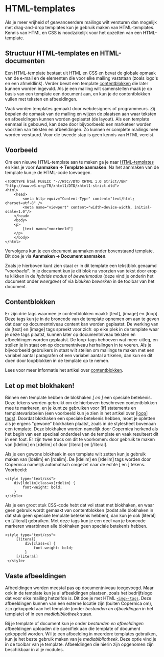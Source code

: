 # HTML-templates

Als je meer vrijheid of geavanceerdere mailings wilt versturen dan mogelijk met drag-and-drop templates kun je gebruik maken van HTML-templates. Kennis van HTML en CSS is noodzakelijk voor het opzetten van een HTML-template.

## Structuur HTML-templates en HTML-documenten
Een HTML-template bestaat uit HTML en CSS en bevat de globale opmaak van de e-mail en de elementen die voor elke mailing vaststaan (zoals logo's en een afmeldlink). Verder bevat een template [contentblokken](./emailings-publisher-contentblocks) die later kunnen worden ingevuld. Als je een mailing wilt samenstellen maak je op basis van een template een document aan, en kun je de contentblokken vullen met teksten en afbeeldingen.

Vaak worden templates gemaakt door webdesigners of programmeurs. Zij bepalen de opmaak van de mailing en wijzen de plaatsen aan waar teksten en afbeeldingen kunnen worden geplaatst (de layout). Als een template eenmaal is gebouwd, kan deze door bijvoorbeeld een marketeer worden voorzien van teksten en afbeeldingen. Zo kunnen er complete mailings mee worden verstuurd. Voor die tweede stap is geen kennis van HTML vereist.

## Voorbeeld
Om een nieuwe HTML-template aan te maken ga je naar [HTML-templates](https://ms.copernica.com/#/design) en kies je voor **Aanmaken -> Template aanmaken**. Na het aanmaken van de template kun je de HTML-code toevoegen.

``` 
<!DOCTYPE html PUBLIC "-//W3C//DTD XHTML 1.0 Strict//EN" "http://www.w3.org/TR/xhtml1/DTD/xhtml1-strict.dtd">
<html>
    <head>
        <meta http-equiv="Content-Type" content="text/html; charset=utf-8" />
        <meta name="viewport" content="width=device-width, initial-scale=1.0"/>
    </head>
    <body>
    <p>
        [text name="voorbeeld"]
    </p>
    </body>
</html>
```

Vervolgens kun je een document aanmaken onder bovenstaand template. Dit doe je via **Aanmaken -> Document aanmaken**.  

Zoals je hierboven kunt zien staat er in dit template een tekstblok genaamd "_voorbeeld_". In je document kun je dit blok nu voorzien van tekst door erop te klikken in de _hybride modus_ of _bewerkmodus_ (deze vind je onderin het document onder _weergave_) of via _blokken bewerken_ in de toolbar van het document.  

## Contentblokken
Er zijn drie tags waarmee je contentblokken maakt: [text], [image] en [loop]. Deze tags kun je in de broncode van de template opnemen om aan te geven dat daar op documentniveau content kan worden geplaatst. De werking van de [text] en [image] tags spreekt voor zich: op elke plek in de template waar je deze tags plaatst, kunnen later op documentniveau teksten en afbeeldingen worden geplaatst. De loop-tags behoeven wat meer uitleg, en stellen je in staat om op documentniveau herhalingen in te voeren. Als je bijvoorbeeld gebruikers in staat wilt stellen om mailings te maken met een variabel aantal paragrafen of een variabel aantal artikelen, dan kun en dit doen door loopblokken in de template op te nemen.

Lees voor meer informatie het artikel over [contentblokken](./emailings-publisher-contentblocks).

## Let op met blokhaken!
Binnen een template hebben de blokhaken _[ en ]_ een speciale betekenis. Deze tekens worden gebruikt om de hierboven beschreven contentblokken mee te markeren, en je kunt ze gebruiken voor [if] statements en templatevariabelen (een voorbeeld kun je zien in het artikel over [[loop] tags](./loop-tag)). Doordat blokhaken een speciale betekenis hebben, moet je opletten als je ergens "gewone" blokhaken plaatst, zoals in de stylesheet bovenaan een template. Deze blokhaken worden namelijk door Copernica herkend als het begin van een speciaal onderdeel van de template en vaak resulteert dit in een fout. Er zijn twee trucs om dit te voorkomen: door gebruik te maken van [ldelim] en [rdelim] of door [literal] en [/literal].

Als je een gewone blokhaak in een template wilt zetten kun je gebruik maken van [ldelim] en [rdelim]. De [ldelim] en [rdelim] tags worden door Copernica namelijk automatisch omgezet naar de echte [ en ] tekens. Voorbeeld:  

```
<style type="text/css">
    div[ldelim]class=x[rdelim] {
        font-weight: bold;
    }
</style>
```

Als je een groot stuk CSS-code hebt dat vol staat met blokhaken, en waar geen gebruik wordt gemaakt van contentblokken (zodat alle blokhaken in dat stuk geen speciale template betekenis hebben), dan kun je ook [literal] en [/literal] gebruiken. Met deze tags kun je een deel van je broncode markeren waarbinnen alle blokhaken geen speciale betekenis hebben.

```
<style type="text/css">
     [literal]
         div[class=x] {
             font-weight: bold;
         }
     [/literal]
 </style>
```

## Vaste afbeeldingen
Afbeeldingen worden meestal pas op documentniveau toegevoegd. Maar ook in de template kun je al afbeeldingen plaatsen, zoals het bedrijfslogo dat voor elke mailing hetzelfde is. Dit doe je met HTML [`<img>-tags`](https://www.w3schools.com/tags/tag_img.asp). Deze afbeeldingen kunnen van een externe locatie zijn (buiten Copernica om), zijn gekoppeld aan het template (onder _bestanden en afbeeldingen_ in het template) of in een _mediabibliotheek_ staan.

Bij je template of document kun je onder _bestanden en afbeeldingen_ afbeeldingen uploaden die specifiek aan die template of document gekoppeld worden. Wil je een afbeelding in meerdere templates gebruiken, kun je het beste gebruik maken van je _mediabibliotheek_. Deze optie vind je in de toolbar van je template. Afbeeldingen die hierin zijn opgenomen zijn beschikbaar in al je modules.  
